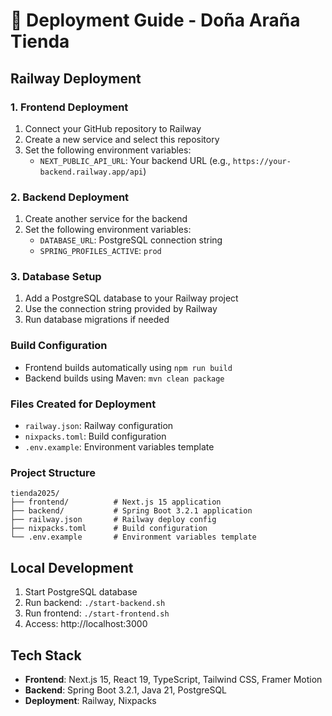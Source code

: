 # 🚀 Deployment Guide - Doña Araña Tienda

## Railway Deployment

### 1. Frontend Deployment
1. Connect your GitHub repository to Railway
2. Create a new service and select this repository
3. Set the following environment variables:
   - `NEXT_PUBLIC_API_URL`: Your backend URL (e.g., `https://your-backend.railway.app/api`)

### 2. Backend Deployment
1. Create another service for the backend
2. Set the following environment variables:
   - `DATABASE_URL`: PostgreSQL connection string
   - `SPRING_PROFILES_ACTIVE`: `prod`

### 3. Database Setup
1. Add a PostgreSQL database to your Railway project
2. Use the connection string provided by Railway
3. Run database migrations if needed

### Build Configuration
- Frontend builds automatically using `npm run build`
- Backend builds using Maven: `mvn clean package`

### Files Created for Deployment
- `railway.json`: Railway configuration
- `nixpacks.toml`: Build configuration
- `.env.example`: Environment variables template

### Project Structure
```
tienda2025/
├── frontend/          # Next.js 15 application
├── backend/           # Spring Boot 3.2.1 application
├── railway.json       # Railway deploy config
├── nixpacks.toml      # Build configuration
└── .env.example       # Environment variables template
```

## Local Development
1. Start PostgreSQL database
2. Run backend: `./start-backend.sh`
3. Run frontend: `./start-frontend.sh`
4. Access: http://localhost:3000

## Tech Stack
- **Frontend**: Next.js 15, React 19, TypeScript, Tailwind CSS, Framer Motion
- **Backend**: Spring Boot 3.2.1, Java 21, PostgreSQL
- **Deployment**: Railway, Nixpacks